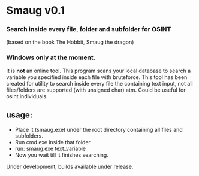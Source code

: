 # Smaug v0.1
### Search inside every file, folder and subfolder for OSINT
(based on the book The Hobbit, Smaug the dragon)

### Windows only at the moment.

It is **not** an online tool. This program scans your local database to search a variable you specified inside each file with bruteforce.
This tool has been created for utility to search inside every file the containing text input, not all files/folders are supported (with unsigned char) atm.
Could be useful for osint individuals.

## usage:

- Place it (smaug.exe) under the root directory containing all files and subfolders.
- Run cmd.exe inside that folder
- run: smaug.exe text_variable 
- Now you wait till it finishes searching. 

Under development, builds available under release.
